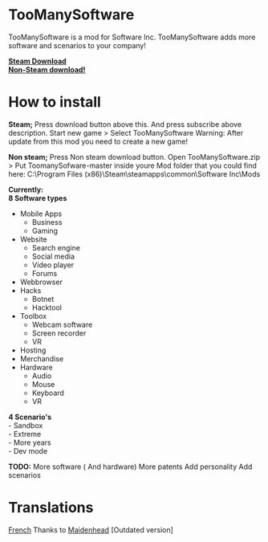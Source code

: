 # TooManySoftware
TooManySoftware is a mod for Software Inc.
TooManySoftware adds more software and scenarios to your company!


[**Steam Download**](http://steamcommunity.com/sharedfiles/filedetails/?id=650558483)   
[**Non-Steam download!**](https://mega.nz/#!z8ZX1LiY!24-oibxySFcP3YIK5ChVWiObaUXjOMCUS6gal0u9Ocw)   

# How to install
**Steam;**
Press download button above this. And press subscribe above description.
Start new game > Select TooManySoftware 
Warning: After update from this mod you need to create a new game!

**Non steam;**
Press Non steam download button.
Open TooManySoftware.zip > Put  ToomanySofware-master inside youre Mod folder 
that you could find here: C:\Program Files (x86)\Steam\steamapps\common\Software Inc\Mods


**Currently:**    
**8 Software types**    
* Mobile Apps
  * Business
  * Gaming
* Website
    * Search engine
    * Social media
    * Video player
    * Forums
* Webbrowser
* Hacks
    * Botnet
    * Hacktool
* Toolbox
  * Webcam software
  * Screen recorder
  * VR
* Hosting
* Merchandise
* Hardware
     * Audio
     * Mouse
     * Keyboard
     * VR

**4 Scenario's**   
     - Sandbox    
     - Extreme    
     - More years   
     - Dev mode   
     


**TODO:**
More software ( And hardware)
More patents
Add personality
Add scenarios


# Translations
[French](http://steamcommunity.com/sharedfiles/filedetails/?id=672412435) Thanks to [Maidenhead](http://steamcommunity.com/profiles/76561198020209071/) [Outdated version]
